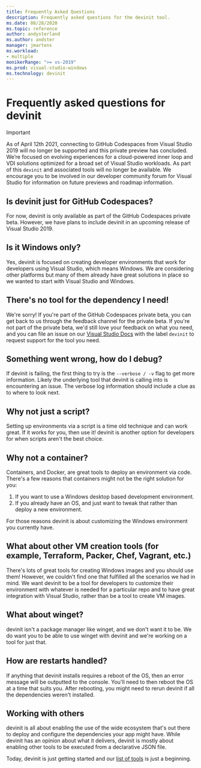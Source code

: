 ```yaml
---
title: Frequently Asked Questions
description: Frequently asked questions for the devinit tool.
ms.date: 08/28/2020
ms.topic: reference
author: andysterland
ms.author: andster
manager: jmartens
ms.workload:
- multiple
monikerRange: ">= vs-2019"
ms.prod: visual-studio-windows
ms.technology: devinit
---
```

# Frequently asked questions for devinit

> [!IMPORTANT]
> As of April 12th 2021, connecting to GitHub Codespaces from Visual Studio 2019 will no longer be supported and this private preview has concluded. We’re focused on evolving experiences for a cloud-powered inner loop and VDI solutions optimized for a broad set of Visual Studio workloads. As part of this `devinit` and associated tools will no longer be available. We encourage you to be involved in our developer community forum for Visual Studio for information on future previews and roadmap information.

## Is devinit just for GitHub Codespaces?

For now, devinit is only available as part of the GitHub Codespaces private beta. However, we have plans to include devinit in an upcoming release of Visual Studio 2019.

## Is it Windows only?
Yes, devinit is focused on creating developer environments that work for developers using Visual Studio, which means Windows. We are considering other platforms but many of them already have great solutions in place so we wanted to start with Visual Studio and Windows.

## There's no tool for the dependency I need!

We're sorry! If you're part of the GitHub Codespaces private beta, you can get back to us through the feedback channel for the private beta. If you're not part of the private beta, we'd still love your feedback on what you need, and you can file an issue on our [Visual Studio Docs](https://github.com/MicrosoftDocs/visualstudio-docs/) with the label `devinit` to request support for the tool you need.

## Something went wrong, how do I debug?

If devinit is failing, the first thing to try is the `--verbose / -v` flag to get more information. Likely the underlying tool that devinit is calling into is encountering an issue. The verbose log information should include a clue as to where to look next.

## Why not just a script?

Setting up environments via a script is a time old technique and can work great. If it works for you, then use it! devinit is another option for developers for when scripts aren't the best choice.

## Why not a container?

Containers, and Docker, are great tools to deploy an environment via code. There's a few reasons that containers might not be the right solution for you:

1. If you want to use a Windows desktop based development environment.
1. If you already have an OS, and just want to tweak that rather than deploy a new environment.

For those reasons devinit is about customizing the Windows environment you currently have.

## What about other VM creation tools (for example, Terraform, Packer, Chef, Vagrant, etc.)

There's lots of great tools for creating Windows images and you should use them! However, we couldn't find one that fulfilled all the scenarios we had in mind. We want devinit to be a tool for developers to customize their environment with whatever is needed for a particular repo and to have great integration with Visual Studio, rather than be a tool to create VM images.

## What about winget?

devinit isn't a package manager like winget, and we don't want it to be. We do want you to be able to use winget with devinit and we're working on a tool for just that.

## How are restarts handled?

If anything that devinit installs requires a reboot of the OS, then an error message will be outputted to the console. You'll need to then reboot the OS at a time that suits you. After rebooting, you might need to rerun devinit if all the dependencies weren't installed.

## Working with others

devinit is all about enabling the use of the wide ecosystem that's out there to deploy and configure the dependencies your app might have. While devinit has an opinion about what it delivers, devinit is mostly about enabling other tools to be executed from a declarative JSON file.

Today, devinit is just getting started and our [list of tools](devinit-tool-list.md) is just a beginning.
